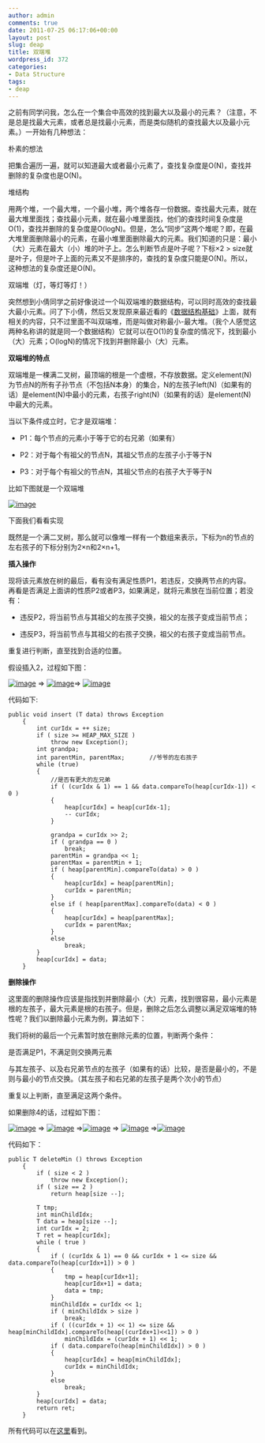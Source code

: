 ```yaml
---
author: admin
comments: true
date: 2011-07-25 06:17:06+00:00
layout: post
slug: deap
title: 双端堆
wordpress_id: 372
categories:
- Data Structure
tags:
- deap
---
```


之前有同学问我，怎么在一个集合中高效的找到最大以及最小的元素？（注意，不是总是找最大元素，或者总是找最小元素，而是类似随机的查找最大以及最小元素。）一开始有几种想法：

 

朴素的想法

 

把集合遍历一遍，就可以知道最大或者最小元素了，查找复杂度是O(N)，查找并删除的复杂度也是O(N)。

 

堆结构

 

用两个堆，一个最大堆，一个最小堆，两个堆各存一份数据。查找最大元素，就在最大堆里面找；查找最小元素，就在最小堆里面找，他们的查找时间复杂度是O(1)，查找并删除的复杂度是O(logN)。但是，怎么“同步”这两个堆呢？即，在最大堆里面删除最小的元素，在最小堆里面删除最大的元素。我们知道的只是：最小（大）元素在最大（小）堆的叶子上。怎么判断节点是叶子呢？下标×2 > size就是叶子，但是叶子上面的元素又不是排序的，查找的复杂度只能是O(N)。所以，这种想法的复杂度还是O(N)。

 

双端堆（灯，等灯等灯！）

 

突然想到小倩同学之前好像说过一个叫双端堆的数据结构，可以同时高效的查找最大最小元素。问了下小倩，然后又发现原来最近看的《[数据结构基础](http://book.douban.com/subject/3576025/)》上面，就有相关的内容，只不过里面不叫双端堆，而是叫做对称最小-最大堆。（我个人感觉这两种名称讲的就是同一个数据结构）它就可以在O(1)的复杂度的情况下，找到最小（大）元素；O(logN)的情况下找到并删除最小（大）元素。

 

**双端堆的特点**

 

双端堆是一棵满二叉树，最顶端的根是一个虚根，不存放数据。定义element(N)为节点N的所有子孙节点（不包括N本身）的集合，N的左孩子left(N)（如果有的话）是element(N)中最小的元素，右孩子right(N)（如果有的话）是element(N)中最大的元素。

 

当以下条件成立时，它才是双端堆：

 

  
  * P1：每个节点的元素小于等于它的右兄弟（如果有） 
   
  * P2：对于每个有祖父的节点N，其祖父节点的左孩子小于等于N 
   
  * P3：对于每个有祖父的节点N，其祖父节点的右孩子大于等于N 
 

比如下图就是一个双端堆

 

[![image](http://www.qxavier.me/wp-content/uploads/2011/07/image_thumb20.png)](http://www.qxavier.me/wp-content/uploads/2011/07/image20.png)

 

下面我们看看实现

 

既然是一个满二叉树，那么就可以像堆一样有一个数组来表示，下标为n的节点的左右孩子的下标分别为2×n和2×n+1。

 

**插入操作**

 

现将该元素放在树的最后，看有没有满足性质P1，若违反，交换两节点的内容。再看是否满足上面讲的性质P2或者P3，如果满足，就将元素放在当前位置；若没有：

 

  
  * 违反P2，将当前节点与其祖父的左孩子交换，祖父的左孩子变成当前节点； 
   
  * 违反P3，将当前节点与其祖父的右孩子交换，祖父的右孩子变成当前节点。 
 

重复进行判断，直至找到合适的位置。

 

假设插入2，过程如下图：

 

[![image](http://www.qxavier.me/wp-content/uploads/2011/07/image_thumb21.png)](http://www.qxavier.me/wp-content/uploads/2011/07/image21.png) => [![image](http://www.qxavier.me/wp-content/uploads/2011/07/image_thumb22.png)](http://www.qxavier.me/wp-content/uploads/2011/07/image22.png)=> [![image](http://www.qxavier.me/wp-content/uploads/2011/07/image_thumb23.png)](http://www.qxavier.me/wp-content/uploads/2011/07/image23.png)

 

代码如下:

 
    
    public void insert (T data) throws Exception
    	{
    		int curIdx = ++ size;
    		if ( size >= HEAP_MAX_SIZE )
    			throw new Exception();
    		int grandpa;
    		int parentMin, parentMax;		//爷爷的左右孩子
    		while (true)
    		{
    			//是否有更大的左兄弟
    			if ( (curIdx & 1) == 1 && data.compareTo(heap[curIdx-1]) < 0 )
    			{
    				heap[curIdx] = heap[curIdx-1];
    				-- curIdx;
    			}
    
    			grandpa = curIdx >> 2;
    			if ( grandpa == 0 )
    				break;
    			parentMin = grandpa << 1;
    			parentMax = parentMin + 1;
    			if ( heap[parentMin].compareTo(data) > 0 )
    			{
    				heap[curIdx] = heap[parentMin];
    				curIdx = parentMin;
    			}
    			else if ( heap[parentMax].compareTo(data) < 0 )
    			{
    				heap[curIdx] = heap[parentMax];
    				curIdx = parentMax;
    			}
    			else
    				break;
    		}
    		heap[curIdx] = data;
    	}





**删除操作**





这里面的删除操作应该是指找到并删除最小（大）元素，找到很容易，最小元素是根的左孩子，最大元素是根的右孩子。但是，删除之后怎么调整以满足双端堆的特性呢？我们以删除最小元素为例，算法如下：





我们将树的最后一个元素暂时放在删除元素的位置，判断两个条件：





是否满足P1，不满足则交换两元素





与其左孩子、以及右兄弟节点的左孩子（如果有的话）比较，是否是最小的，不是则与最小的节点交换。（其左孩子和右兄弟的左孩子是两个次小的节点）





重复以上判断，直至满足这两个条件。





如果删除4的话，过程如下图：





[![image](http://www.qxavier.me/wp-content/uploads/2011/07/image_thumb24.png)](http://www.qxavier.me/wp-content/uploads/2011/07/image24.png) => [![image](http://www.qxavier.me/wp-content/uploads/2011/07/image_thumb25.png)](http://www.qxavier.me/wp-content/uploads/2011/07/image25.png) =>[![image](http://www.qxavier.me/wp-content/uploads/2011/07/image_thumb26.png)](http://www.qxavier.me/wp-content/uploads/2011/07/image26.png) => [![image](http://www.qxavier.me/wp-content/uploads/2011/07/image_thumb27.png)](http://www.qxavier.me/wp-content/uploads/2011/07/image27.png) =>[![image](http://www.qxavier.me/wp-content/uploads/2011/07/image_thumb28.png)](http://www.qxavier.me/wp-content/uploads/2011/07/image28.png)





代码如下：




    
    public T deleteMin () throws Exception
    	{
    		if ( size < 2 )
    			throw new Exception();
    		if ( size == 2 )
    			return heap[size --];
    
    		T tmp;
    		int minChildIdx;
    		T data = heap[size --];
    		int curIdx = 2;
    		T ret = heap[curIdx];
    		while ( true )
    		{
    			if ( (curIdx & 1) == 0 && curIdx + 1 <= size && data.compareTo(heap[curIdx+1]) > 0 )
    			{
    				tmp = heap[curIdx+1];
    				heap[curIdx+1] = data;
    				data = tmp;
    			}
    			minChildIdx = curIdx << 1;
    			if ( minChildIdx > size )
    				break;
    			if ( ((curIdx + 1) << 1) <= size && heap[minChildIdx].compareTo(heap[(curIdx+1)<<1]) > 0 )
    				minChildIdx = (curIdx + 1) << 1;
    			if ( data.compareTo(heap[minChildIdx]) > 0 )
    			{
    				heap[curIdx] = heap[minChildIdx];
    				curIdx = minChildIdx;
    			}
    			else
    				break;
    		}
    		heap[curIdx] = data;
    		return ret;
    	}






    
所有代码可以在[这里](http://code.google.com/p/quxiao-source-code/source/browse/#svn%2Ftrunk%2Fdata_structure%2FSMMH%2Fsrc)看到。
